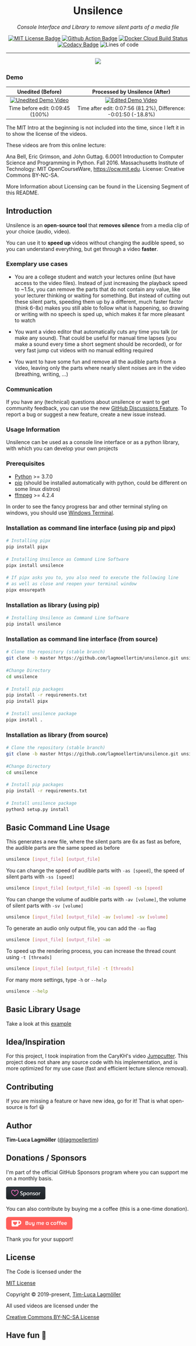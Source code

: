 <h1 align="center">Unsilence</h1>

*<p align="center">Console Interface and Library to remove silent parts of a media file</p>*

<p align="center">
  <a href="https://github.com/lagmoellertim/unsilence/blob/master/LICENSE" target="_blank"><img src="https://img.shields.io/badge/license-MIT-blue.svg?style=flat" alt="MIT License Badge"/></a>
  <a href="https://github.com/lagmoellertim/unsilence/actions" target="_blank"><img src="https://github.com/lagmoellertim/unsilence/workflows/Upload Python Package/badge.svg" alt="Github Action Badge"/></a>
  <a href="https://hub.docker.com/repository/docker/lagmoellertim/unsilence" target="_blank"><img src="https://img.shields.io/docker/cloud/build/lagmoellertim/unsilence" alt="Docker Cloud Build Status"/></a>
  <a href="https://app.codacy.com/manual/lagmoellertim/unsilence?utm_source=github.com&utm_medium=referral&utm_content=lagmoellertim/unsilence&utm_campaign=Badge_Grade_Dashboard" target="_blank"><img src="https://api.codacy.com/project/badge/Grade/912008edef1b4960818c29a16ef2c29f" alt="Codacy Badge"/></a>
 <img alt="Lines of code" src="https://img.shields.io/tokei/lines/github/lagmoellertim/unsilence">
</p>

---

<p align="center">
  <a href="https://asciinema.org/a/jnU7VsPNqaNER3dSrvLp2RAQF" target="_blank"><img src="https://raw.githubusercontent.com/lagmoellertim/unsilence/master/media/terminal.gif"/></a>
</p>

### Demo

|Unedited (Before)|Processed by Unsilence (After)|
|:-:|:-:|
|[![Unedited Demo Video][unedited_demo_video_1_gif]][unedited_demo_video_1_vid]|[![Edited Demo Video][edited_demo_video_1_gif]][edited_demo_video_1_vid]|
|Time before edit: 0:09:45 (100%)| Time after edit: 0:07:56 (81.2%), Difference: -0:01:50 (-18.8%)|

The MIT Intro at the beginning is not included into the time, since I left it in to show the license of the videos.

These videos are from this online lecture: 

Ana Bell, Eric Grimson, and John Guttag. 6.0001 Introduction to Computer Science and Programming in Python. Fall 2016. Massachusetts Institute of Technology: MIT OpenCourseWare, https://ocw.mit.edu. License: Creative Commons BY-NC-SA.

More Information about Licensing can be found in the Licensing Segment of this README.


[unedited_demo_video_1_gif]: https://raw.githubusercontent.com/lagmoellertim/unsilence/master/media/unedited_demo.gif
[unedited_demo_video_1_vid]: https://youtu.be/wl7bveY5Ze4

[edited_demo_video_1_gif]: https://raw.githubusercontent.com/lagmoellertim/unsilence/master/media/edited_demo.gif
[edited_demo_video_1_vid]: https://youtu.be/EaQh9cZ_jrs

## Introduction

Unsilence is an **open-source tool** that **removes silence** from a media clip of your choice (audio, video).

You can use it to **speed up** videos without changing the audible speed, so you can understand everything, but get through a video **faster**.

### Exemplary use cases

- You are a college student and watch your lectures online (but have access to the video files). Instead of just increasing the playback speed to ~1.5x, you can remove
    the parts that do not contain any value, like your lecturer thinking or waiting for something. But instead of cutting out these silent parts, speeding them up by a 
    different, much faster factor (think 6-8x) makes you still able to follow what is happening, so drawing or writing with no speech is sped up, which makes it far more pleasant to watch
    
- You want a video editor that automatically cuts any time you talk (or make any sound). That could be useful for manual time lapses
    (you make a sound every time a short segment should be recorded), or for very fast jump cut videos with no manual editing required
    
- You want to have some fun and remove all the audible parts from a video, leaving only the parts where nearly silent noises are in the video (breathing, writing, ...)

### Communication
If you have any (technical) questions about unsilence or want to get community feedback, you can use the new [GitHub Discussions Feature](https://github.com/lagmoellertim/unsilence/discussions/). To report a bug or suggest a new feature, create a new issue instead. 

### Usage Information

Unsilence can be used as a console line interface or as a python library, with which you can develop your own projects

### Prerequisites

- [Python](https://www.python.org/) >= 3.7.0
- [pip](https://pypi.org/) (should be installed automatically with python, could be different on some linux distros)
- [ffmpeg](https://ffmpeg.org/)  >= 4.2.4

In order to see the fancy progress bar and other terminal styling on windows, you should use [Windows Terminal](https://github.com/microsoft/terminal).

### Installation as command line interface (using pip and pipx)

```sh
# Installing pipx
pip install pipx

# Installing Unsilence as Command Line Software
pipx install unsilence

# If pipx asks you to, you also need to execute the following line
# as well as close and reopen your terminal window
pipx ensurepath
```

### Installation as library (using pip)

```sh
# Installing Unsilence as Command Line Software
pip install unsilence
```

### Installation as command line interface (from source)

```sh
# Clone the repository (stable branch)
git clone -b master https://github.com/lagmoellertim/unsilence.git unsilence

#Change Directory
cd unsilence

# Install pip packages
pip install -r requirements.txt
pip install pipx

# Install unsilence package
pipx install .
```

### Installation as library (from source)

```sh
# Clone the repository (stable branch)
git clone -b master https://github.com/lagmoellertim/unsilence.git unsilence

#Change Directory
cd unsilence

# Install pip packages
pip install -r requirements.txt

# Install unsilence package
python3 setup.py install
```

## Basic Command Line Usage

This generates a new file, where the silent parts are 6x as fast as before, the audible parts are the same speed as before
```sh
unsilence [input_file] [output_file]
``` 
You can change the speed of audible parts with `-as [speed]`, the speed of silent parts with `-ss [speed]`
```sh
unsilence [input_file] [output_file] -as [speed] -ss [speed]
``` 
You can change the volume of audible parts with `-av [volume]`, the volume of silent parts with `-sv [volume]`
```sh
unsilence [input_file] [output_file] -av [volume] -sv [volume]
``` 
To generate an audio only output file, you can add the `-ao` flag
```sh
unsilence [input_file] [output_file] -ao
``` 
To speed up the rendering process, you can increase the thread count using `-t [threads]`
```sh
unsilence [input_file] [output_file] -t [threads]
``` 
For many more settings, type `-h` or `--help`
```sh
unsilence --help
``` 

## Basic Library Usage
Take a look at this [example](https://github.com/lagmoellertim/unsilence/blob/master/examples/basic_usage.py)

## Idea/Inspiration

For this project, I took inspiration from the CaryKH's video [Jumpcutter](https://www.youtube.com/watch?v=DQ8orIurGxw).
This project does not share any source code with his implementation, and is more optimized for my use case (fast and efficient lecture silence removal).

## Contributing

If you are missing a feature or have new idea, go for it! That is what open-source is for! 😃

## Author

**Tim-Luca Lagmöller** ([@lagmoellertim](https://github.com/lagmoellertim))

## Donations / Sponsors

I'm part of the official GitHub Sponsors program where you can support me on a monthly basis.

<a href="https://github.com/sponsors/lagmoellertim" target="_blank"><img src="https://github.com/lagmoellertim/shared-repo-files/raw/main/github-sponsors-button.png" alt="GitHub Sponsors" height="35px" ></a>

You can also contribute by buying me a coffee (this is a one-time donation).

<a href="https://ko-fi.com/lagmoellertim" target="_blank"><img src="https://github.com/lagmoellertim/shared-repo-files/raw/main/kofi-sponsors-button.png" alt="Ko-Fi Sponsors" height="35px" ></a>

Thank you for your support!

## License

The Code is licensed under the 

[MIT License](https://github.com/lagmoellertim/unsilence/blob/master/LICENSE)

Copyright © 2019-present, [Tim-Luca Lagmöller](https://lagmoellertim.de)

All used videos are licensed under the 

[Creative Commons BY-NC-SA License](https://ocw.mit.edu/terms/#cc)

## Have fun :tada:
